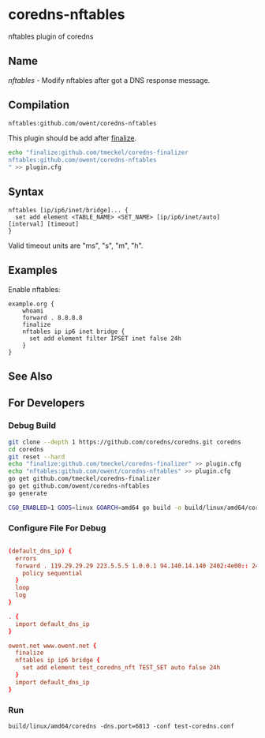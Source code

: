 # coredns-nftables

nftables plugin of coredns

## Name

*nftables* - Modify nftables after got a DNS response message.

## Compilation

```txt
nftables:github.com/owent/coredns-nftables
```

This plugin should be add after [finalize](https://coredns.io/explugins/finalize/).

```bash
echo "finalize:github.com/tmeckel/coredns-finalizer
nftables:github.com/owent/coredns-nftables
" >> plugin.cfg
```

## Syntax

```corefile
nftables [ip/ip6/inet/bridge]... {
  set add element <TABLE_NAME> <SET_NAME> [ip/ip6/inet/auto] [interval] [timeout]
}
```

Valid timeout units are "ms", "s", "m", "h".

## Examples

Enable nftables:

```corefile
example.org {
    whoami
    forward . 8.8.8.8
    finalize
    nftables ip ip6 inet bridge {
      set add element filter IPSET inet false 24h
    }
}
```

## See Also

## For Developers

### Debug Build

```bash
git clone --depth 1 https://github.com/coredns/coredns.git coredns
cd coredns
git reset --hard
echo "finalize:github.com/tmeckel/coredns-finalizer" >> plugin.cfg
echo "nftables:github.com/owent/coredns-nftables" >> plugin.cfg
go get github.com/tmeckel/coredns-finalizer
go get github.com/owent/coredns-nftables
go generate

CGO_ENABLED=1 GOOS=linux GOARCH=amd64 go build -o build/linux/amd64/coredns
```

### Configure File For Debug

```conf

(default_dns_ip) {
  errors
  forward . 119.29.29.29 223.5.5.5 1.0.0.1 94.140.14.140 2402:4e00:: 2400:3200::1 2400:3200:baba::1 2606:4700:4700::1001 2a10:50c0::1:ff {
    policy sequential
  }
  loop
  log
}

. {
  import default_dns_ip
}

owent.net www.owent.net {
  finalize
  nftables ip ip6 bridge {
    set add element test_coredns_nft TEST_SET auto false 24h
  }
  import default_dns_ip
}

```

### Run

`build/linux/amd64/coredns -dns.port=6813 -conf test-coredns.conf`
